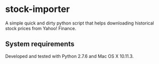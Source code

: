 # stock-importer
A simple quick and dirty python script that helps downloading historical stock prices from Yahoo! Finance.

## System requirements
Developed and tested with Python 2.7.6 and Mac OS X 10.11.3.
